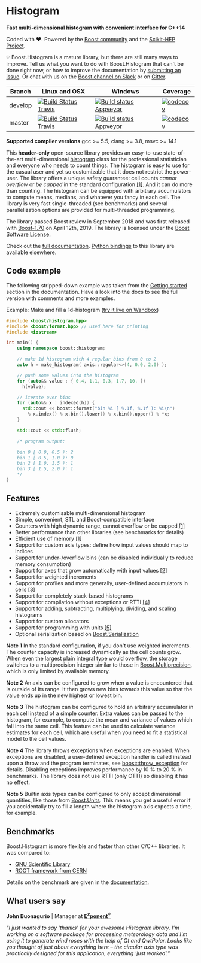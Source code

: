 # Histogram

**Fast multi-dimensional histogram with convenient interface for C++14**

Coded with ❤. Powered by the [Boost community](https://www.boost.org) and the [Scikit-HEP Project](http://scikit-hep.org).

💡 Boost.Histogram is a mature library, but there are still many ways to improve. Tell us what you want to do with Boost.Histogram that can't be done right now, or how to improve the documentation by [submitting an issue](https://github.com/boostorg/histogram/issues). Or chat with us on the [Boost channel on Slack](https://cpplang.slack.com) or on [Gitter](https://gitter.im/boostorg/histogram).

Branch  | Linux and OSX | Windows | Coverage
------- | ------------- |-------- | --------
develop | [![Build Status Travis](https://travis-ci.org/boostorg/histogram.svg?branch=develop)](https://travis-ci.org/boostorg/histogram/branches) | [![Build status Appveyor](https://ci.appveyor.com/api/projects/status/p27laa26ti1adyf1/branch/develop?svg=true)](https://ci.appveyor.com/project/HDembinski/histogram-d5g5k/branch/develop) | [![codecov](https://codecov.io/gh/boostorg/histogram/branch/develop/graph/badge.svg)](https://codecov.io/gh/boostorg/histogram)
master  | [![Build Status Travis](https://travis-ci.org/boostorg/histogram.svg?branch=master)](https://travis-ci.org/boostorg/histogram/branches) | [![Build status Appveyor](https://ci.appveyor.com/api/projects/status/p27laa26ti1adyf1/branch/master?svg=true)](https://ci.appveyor.com/project/HDembinski/histogram-d5g5k/branch/master) | [![codecov](https://codecov.io/gh/boostorg/histogram/branch/master/graph/badge.svg)](https://codecov.io/gh/boostorg/histogram)

**Supported compiler versions** gcc >= 5.5, clang >= 3.8, msvc >= 14.1

This **header-only** open-source library provides an easy-to-use state-of-the-art multi-dimensional [histogram](https://en.wikipedia.org/wiki/Histogram) class for the professional statistician and everyone who needs to count things. The histogram is easy to use for the casual user and yet so customizable that it does not restrict the power-user. The library offers a unique safety guarantee: cell counts *cannot overflow* or *be capped* in the standard configuration [[1]](#note1). And it can do more than counting. The histogram can be equipped with arbitrary accumulators to compute means, medians, and whatever you fancy in each cell. The library is very fast single-threaded (see benchmarks) and several parallelization options are provided for multi-threaded programming.

The library passed Boost review in September 2018 and was first released with [Boost-1.70](http://www.boost.org) on April 12th, 2019. The library is licensed under the [Boost Software License](http://www.boost.org/LICENSE_1_0.txt).

Check out the [full documentation](https://www.boost.org/doc/libs/develop/libs/histogram/doc/html/index.html). [Python bindings](https://github.com/hdembinski/histogram-python) to this library are available elsewhere.

## Code example

The following stripped-down example was taken from the [Getting started](https://www.boost.org/doc/libs/develop/libs/histogram/doc/html/histogram/getting_started.html) section in the documentation. Have a look into the docs to see the full version with comments and more examples.

Example: Make and fill a 1d-histogram ([try it live on Wandbox](https://wandbox.org/permlink/FfVtlXg6fC5b52rn))

```cpp
#include <boost/histogram.hpp>
#include <boost/format.hpp> // used here for printing
#include <iostream>

int main() {
    using namespace boost::histogram;

    // make 1d histogram with 4 regular bins from 0 to 2
    auto h = make_histogram( axis::regular<>(4, 0.0, 2.0) );

    // push some values into the histogram
    for (auto&& value : { 0.4, 1.1, 0.3, 1.7, 10. })
      h(value);

    // iterate over bins
    for (auto&& x : indexed(h)) {
      std::cout << boost::format("bin %i [ %.1f, %.1f ): %i\n")
        % x.index() % x.bin().lower() % x.bin().upper() % *x;
    }

    std::cout << std::flush;

    /* program output:

    bin 0 [ 0.0, 0.5 ): 2
    bin 1 [ 0.5, 1.0 ): 0
    bin 2 [ 1.0, 1.5 ): 1
    bin 3 [ 1.5, 2.0 ): 1
    */
}
```

## Features

* Extremely customisable multi-dimensional histogram
* Simple, convenient, STL and Boost-compatible interface
* Counters with high dynamic range, cannot overflow or be capped [[1]](#note1)
* Better performance than other libraries (see benchmarks for details)
* Efficient use of memory [[1]](#note1)
* Support for custom axis types: define how input values should map to indices
* Support for under-/overflow bins (can be disabled individually to reduce memory consumption)
* Support for axes that grow automatically with input values [[2]](#note2)
* Support for weighted increments
* Support for profiles and more generally, user-defined accumulators in cells [[3]](#note3)
* Support for completely stack-based histograms
* Support for compilation without exceptions or RTTI [[4]](#note4)
* Support for adding, subtracting, multiplying, dividing, and scaling histograms
* Support for custom allocators
* Support for programming with units [[5]](#note5)
* Optional serialization based on [Boost.Serialization](https://www.boost.org/doc/libs/release/libs/serialization/)

<b id="note1">Note 1</b> In the standard configuration, if you don't use weighted increments. The counter capacity is increased dynamically as the cell counts grow. When even the largest plain integral type would overflow, the storage switches to a multiprecision integer similar to those in [Boost.Multiprecision](https://www.boost.org/doc/libs/release/libs/multiprecision/), which is only limited by available memory.

<b id="note2">Note 2</b> An axis can be configured to grow when a value is encountered that is outside of its range. It then grows new bins towards this value so that the value ends up in the new highest or lowest bin.

<b id="note3">Note 3</b> The histogram can be configured to hold an arbitrary accumulator in each cell instead of a simple counter. Extra values can be passed to the histogram, for example, to compute the mean and variance of values which fall into the same cell. This feature can be used to calculate variance estimates for each cell, which are useful when you need to fit a statistical model to the cell values.

<b id="note4">Note 4</b> The library throws exceptions when exceptions are enabled. When exceptions are disabled, a user-defined exception handler is called instead upon a throw and the program terminates, see [boost::throw_exception](https://www.boost.org/doc/libs/master/libs/exception/doc/throw_exception.html) for details. Disabling exceptions improves performance by 10 % to 20 % in benchmarks. The library does not use RTTI (only CTTI) so disabling it has no effect.

<b id="note5">Note 5</b> Builtin axis types can be configured to only accept dimensional quantities, like those from [Boost.Units](https://www.boost.org/doc/libs/release/libs/units/). This means you get a useful error if you accidentally try to fill a length where the histogram axis expects a time, for example.

## Benchmarks

Boost.Histogram is more flexible and faster than other C/C++ libraries. It was compared to:
 - [GNU Scientific Library](https://www.gnu.org/software/gsl)
 - [ROOT framework from CERN](https://root.cern.ch)

Details on the benchmark are given in the [documentation](https://www.boost.org/doc/libs/develop/libs/histogram/doc/html/histogram/benchmarks.html).

## What users say

**John Buonagurio** | Manager at [**E<sup><i>x</i></sup>ponent<sup>&reg;</sup>**](https://www.exponent.com)

*"I just wanted to say 'thanks' for your awesome Histogram library. I'm working on a software package for processing meteorology data and I'm using it to generate wind roses with the help of Qt and QwtPolar. Looks like you thought of just about everything here &ndash; the circular axis type was practically designed for this application, everything 'just worked'."*
